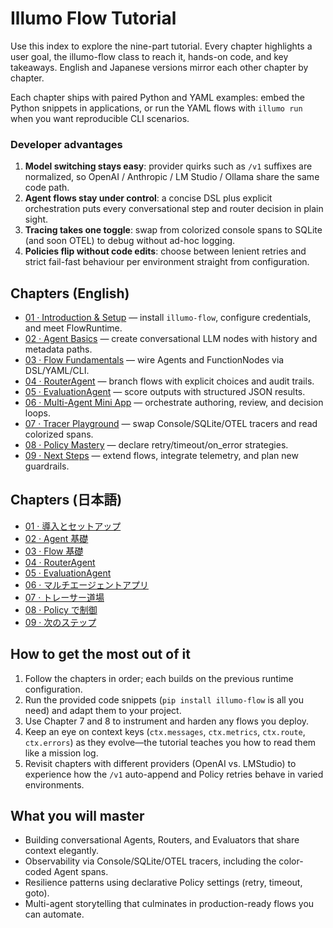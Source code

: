 
# Illumo Flow Tutorial

Use this index to explore the nine-part tutorial. Every chapter highlights a user goal, the illumo-flow class to reach it, hands-on code, and key takeaways. English and Japanese versions mirror each other chapter by chapter.

Each chapter ships with paired Python and YAML examples: embed the Python snippets in applications, or run the YAML flows with `illumo run` when you want reproducible CLI scenarios.

### Developer advantages
1. **Model switching stays easy**: provider quirks such as `/v1` suffixes are normalized, so OpenAI / Anthropic / LM Studio / Ollama share the same code path.
2. **Agent flows stay under control**: a concise DSL plus explicit orchestration puts every conversational step and router decision in plain sight.
3. **Tracing takes one toggle**: swap from colorized console spans to SQLite (and soon OTEL) to debug without ad-hoc logging.
4. **Policies flip without code edits**: choose between lenient retries and strict fail-fast behaviour per environment straight from configuration.

## Chapters (English)
- [01 · Introduction & Setup](01_introduction.md) — install `illumo-flow`, configure credentials, and meet FlowRuntime.
- [02 · Agent Basics](02_agent_basics.md) — create conversational LLM nodes with history and metadata paths.
- [03 · Flow Fundamentals](03_flow_basics.md) — wire Agents and FunctionNodes via DSL/YAML/CLI.
- [04 · RouterAgent](04_router_agent.md) — branch flows with explicit choices and audit trails.
- [05 · EvaluationAgent](05_evaluation_agent.md) — score outputs with structured JSON results.
- [06 · Multi-Agent Mini App](06_multi_agent_app.md) — orchestrate authoring, review, and decision loops.
- [07 · Tracer Playground](07_tracer_playground.md) — swap Console/SQLite/OTEL tracers and read colorized spans.
- [08 · Policy Mastery](08_policy_mastery.md) — declare retry/timeout/on_error strategies.
- [09 · Next Steps](09_next_steps.md) — extend flows, integrate telemetry, and plan new guardrails.

## Chapters (日本語)
- [01 · 導入とセットアップ](01_introduction_ja.md)
- [02 · Agent 基礎](02_agent_basics_ja.md)
- [03 · Flow 基礎](03_flow_basics_ja.md)
- [04 · RouterAgent](04_router_agent_ja.md)
- [05 · EvaluationAgent](05_evaluation_agent_ja.md)
- [06 · マルチエージェントアプリ](06_multi_agent_app_ja.md)
- [07 · トレーサー道場](07_tracer_playground_ja.md)
- [08 · Policy で制御](08_policy_mastery_ja.md)
- [09 · 次のステップ](09_next_steps_ja.md)

## How to get the most out of it
1. Follow the chapters in order; each builds on the previous runtime configuration.
2. Run the provided code snippets (`pip install illumo-flow` is all you need) and adapt them to your project.
3. Use Chapter 7 and 8 to instrument and harden any flows you deploy.
4. Keep an eye on context keys (`ctx.messages`, `ctx.metrics`, `ctx.route`, `ctx.errors`) as they evolve—the tutorial teaches you how to read them like a mission log.
5. Revisit chapters with different providers (OpenAI vs. LMStudio) to experience how the `/v1` auto-append and Policy retries behave in varied environments.

## What you will master
- Building conversational Agents, Routers, and Evaluators that share context elegantly.
- Observability via Console/SQLite/OTEL tracers, including the color-coded Agent spans.
- Resilience patterns using declarative Policy settings (retry, timeout, goto).
- Multi-agent storytelling that culminates in production-ready flows you can automate.
